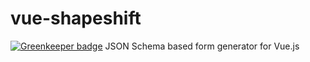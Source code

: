 # vue-shapeshift

[![Greenkeeper badge](https://badges.greenkeeper.io/shapeshiftjs/vue-shapeshift.svg)](https://greenkeeper.io/)
JSON Schema based form generator for Vue.js
